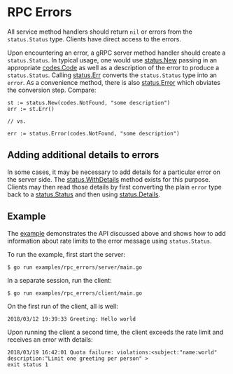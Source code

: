 # RPC Errors

All service method handlers should return `nil` or errors from the
`status.Status` type. Clients have direct access to the errors.

Upon encountering an error, a gRPC server method handler should create a
`status.Status`. In typical usage, one would use [status.New][new-status]
passing in an appropriate [codes.Code][code] as well as a description of the
error to produce a `status.Status`. Calling [status.Err][status-err] converts
the `status.Status` type into an `error`. As a convenience method, there is also
[status.Error][status-error] which obviates the conversion step. Compare:

```
st := status.New(codes.NotFound, "some description")
err := st.Err()

// vs.

err := status.Error(codes.NotFound, "some description")
```

## Adding additional details to errors

In some cases, it may be necessary to add details for a particular error on the
server side. The [status.WithDetails][with-details] method exists for this
purpose. Clients may then read those details by first converting the plain
`error` type back to a [status.Status][status] and then using
[status.Details][details].

## Example

The [example][example] demonstrates the API discussed above and shows how to add
information about rate limits to the error message using `status.Status`.

To run the example, first start the server:

```
$ go run examples/rpc_errors/server/main.go
```

In a separate session, run the client:

```
$ go run examples/rpc_errors/client/main.go
```

On the first run of the client, all is well:

```
2018/03/12 19:39:33 Greeting: Hello world
```

Upon running the client a second time, the client exceeds the rate limit and
receives an error with details:

```
2018/03/19 16:42:01 Quota failure: violations:<subject:"name:world" description:"Limit one greeting per person" >
exit status 1
```

[status]:       https://godoc.org/github.com/dubbogo/triple/pkg/grpc/status#Status
[new-status]:   https://godoc.org/github.com/dubbogo/triple/pkg/grpc/status#New
[code]:         https://godoc.org/github.com/dubbogo/triple/pkg/grpc/codes#Code
[with-details]: https://godoc.org/github.com/dubbogo/triple/pkg/grpc/internal/status#Status.WithDetails
[details]:      https://godoc.org/github.com/dubbogo/triple/pkg/grpc/internal/status#Status.Details
[status-err]:   https://godoc.org/github.com/dubbogo/triple/pkg/grpc/internal/status#Status.Err
[status-error]: https://godoc.org/github.com/dubbogo/triple/pkg/grpc/status#Error
[example]:      https://github.com/grpc/grpc-go/tree/master/examples/features/errors
